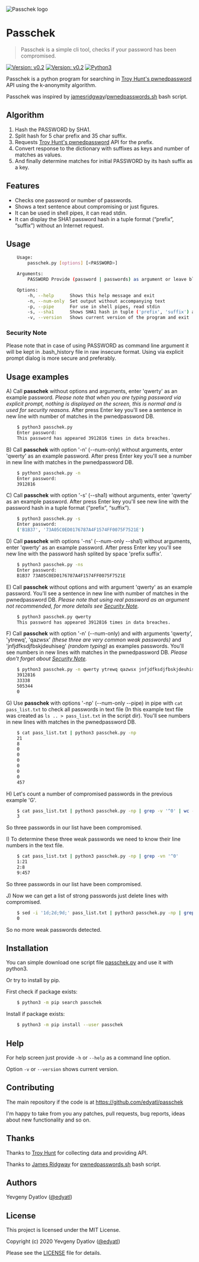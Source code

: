 ![Passchek logo](https://svgshare.com/i/Lwy.svg)


# Passchek


> Passchek is a simple cli tool, checks if your password has been compromised.

[![Version: v0.2](https://img.shields.io/badge/version-v0.2-blue)](https://github.com/edyatl/passchek)
[![Version: v0.2](https://img.shields.io/badge/license-MIT-green)](https://github.com/edyatl/passchek/LICENSE)
[![Python3](https://img.shields.io/badge/python-3.5%20%7C%203.6%20%7C%203.7-blue)](https://github.com/edyatl/passchek)

Passchek is a python program for searching in [Troy Hunt's pwnedpassword](https://www.troyhunt.com/ive-just-launched-pwned-passwords-version-2/) API using the k-anonymity algorithm. 

Passchek was inspired by [jamesridgway](https://github.com/jamesridgway)/[pwnedpasswords.sh](https://github.com/jamesridgway/pwnedpasswords.sh) bash script.


## Algorithm


1. Hash the PASSWORD by SHA1.
2. Split hash for 5 char prefix and 35 char suffix.
3. Requests [Troy Hunt's pwnedpassword](https://www.troyhunt.com/ive-just-launched-pwned-passwords-version-2/) API for the prefix.
4. Convert response to the dictionary with suffixes as keys and number of matches as values.
5. And finally determine matches for initial PASSWORD by its hash suffix as a key.


## Features


- Checks one password or number of passwords.
- Shows a text sentence about  compromising or just figures.
- It can be used in shell pipes, it can read stdin.
- It can display the SHA1 password hash in a tuple format (“prefix”, “suffix”) without an Internet request.


## Usage


```sh
    Usage:
        passchek.py [options] [<PASSWORD>]

    Arguments:
        PASSWORD Provide (password | passwords) as argument or leave blank to provide via stdin or prompt

    Options:
        -h, --help      Shows this help message and exit
        -n, --num-only  Set output without accompanying text
        -p, --pipe      For use in shell pipes, read stdin
        -s, --sha1      Shows SHA1 hash in tuple ('prefix', 'suffix') and exit
        -v, --version   Shows current version of the program and exit
```

### Security Note

Please note that in case of using PASSWORD as command line argument it will be kept in .bash_history file in raw insecure format. Using via explicit prompt dialog is more secure and preferably.


## Usage examples


A) Call **passchek** without options and arguments, enter 'qwerty' as an example password. *Please note that when you are typing password via explicit prompt, nothing is displayed on the screen, this is normal and is used for security reasons.* After press Enter key you'll see a sentence in new line with number of matches in the pwnedpassword DB.

```sh
    $ python3 passchek.py 
    Enter password: 
    This password has appeared 3912816 times in data breaches.
```

B) Call **passchek** with option '-n' (--num-only) without arguments, enter 'qwerty' as an example password. After press Enter key you'll see a number in new line with matches in the pwnedpassword DB.

```sh
    $ python3 passchek.py -n 
    Enter password: 
    3912816
```

C) Call **passchek** with option '-s' (--sha1) without arguments, enter 'qwerty' as an example password. After press Enter key you'll see new line with the password hash in a tuple format (“prefix”, “suffix”).

```sh
    $ python3 passchek.py -s
    Enter password: 
    ('B1B37', '73A05C0ED0176787A4F1574FF0075F7521E')
```

D) Call **passchek** with options '-ns' (--num-only --sha1) without arguments, enter 'qwerty' as an example password. After press Enter key you'll see new line with the password hash splited by space 'prefix suffix'.

```sh
    $ python3 passchek.py -ns
    Enter password: 
    B1B37 73A05C0ED0176787A4F1574FF0075F7521E
```

E) Call **passchek** without options and with argument 'qwerty' as an example password. You'll see a sentence in new line with number of matches in the pwnedpassword DB. *Please note that using real password as an argument not recommended, for more details see [Security Note](#security-note).*

```sh
    $ python3 passchek.py qwerty
    This password has appeared 3912816 times in data breaches.
```

F) Call **passchek** with option '-n' (--num-only) and with arguments 'qwerty', 'ytrewq', 'qazwsx' *(these three are very common weak passwords)* and 'jnfjdfksdjfbskjdeuhiseg' *(random typing)* as examples passwords. You'll see numbers in new lines with matches in the pwnedpassword DB. *Please don't forget about [Security Note](#security-note).*

```sh
    $ python3 passchek.py -n qwerty ytrewq qazwsx jnfjdfksdjfbskjdeuhiseg
    3912816
    33338
    505344
    0
```

G) Use **passchek** with options '-np' (--num-only --pipe) in pipe with `cat pass_list.txt` to check all passwords in text file (In this example text file was created as `ls .. > pass_list.txt` in the script dir). You'll see numbers in new lines with matches in the pwnedpassword DB. 

```sh
    $ cat pass_list.txt | python3 passchek.py -np
    21
    8
    0
    0
    0
    0
    0
    0
    457
```

H) Let's count a number of compromised passwords in the previous example 'G'. 

```sh
    $ cat pass_list.txt | python3 passchek.py -np | grep -v '^0' | wc -l
    3
```
So three passwords in our list have been compromised.

I) To determine these three weak passwords we need to know their line numbers in the text file.

```sh
    $ cat pass_list.txt | python3 passchek.py -np | grep -vn '^0'
    1:21
    2:8
    9:457
```
So three passwords in our list have been compromised.

J) Now we can get a list of strong passwords just delete lines with compromised.

```sh
    $ sed -i '1d;2d;9d;' pass_list.txt | python3 passchek.py -np | grep -v '^0' | wc -l
    0
```
So no more weak passwords detected.


## Installation

You can simple download one script file [passchek.py](./passchek/passchek.py) and use it with python3.

Or try to install by pip.

First check if package exists:

```sh
    $ python3 -m pip search passchek
```
Install if package exists:

```sh
    $ python3 -m pip install --user passchek
```


## Help


For help screen just provide `-h` or `--help` as a command line option.

Option `-v` or `--version` shows current version.


## Contributing


The main repository if the code is at https://github.com/edyatl/passchek

I'm happy to take from you any patches, pull requests,  bug reports,  ideas about new functionality and so on.


## Thanks


Thanks to [Troy Hunt](https://www.troyhunt.com) for collecting data and providing API.

Thanks to [James Ridgway](https://github.com/jamesridgway) for [pwnedpasswords.sh](https://github.com/jamesridgway/pwnedpasswords.sh) bash script.


## Authors


Yevgeny Dyatlov ([@edyatl](https://github.com/edyatl))


## License


This project is licensed under the MIT License.

Copyright (c) 2020 Yevgeny Dyatlov ([@edyatl](https://github.com/edyatl))

Please see the [LICENSE](LICENSE) file for details.
